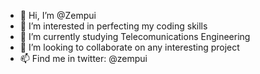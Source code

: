- 👋 Hi, I’m @Zempui
- 👀 I’m interested in perfecting my coding skills
- 🌱 I’m currently studying Telecomunications Engineering
- 💞️ I’m looking to collaborate on any interesting project
- 📫 Find me in twitter: @zempui

<!---
Zempui/Zempui is a ✨ special ✨ repository because its `README.md` (this file) appears on your GitHub profile.
You can click the Preview link to take a look at your changes.
--->
